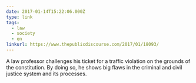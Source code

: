 ```yaml
---
date: 2017-01-14T15:22:06.000Z
type: link
tags:
  - law
  - society
  - en
linkurl: https://www.thepublicdiscourse.com/2017/01/18093/
---
```

A law professor challenges his ticket for a traffic violation on the grounds of the constitution. By doing so, he shows big flaws in the criminal and civil justice system and its processes.
